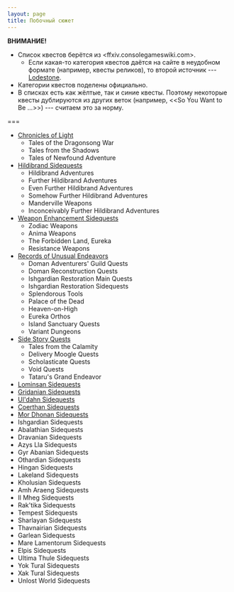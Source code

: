 ```yaml
---
layout: page
title: Побочный сюжет
---
```


**ВНИМАНИЕ!**
* Список квестов берётся из <ffxiv.consolegameswiki.com>.
  * Если какая-то категория квестов даётся на сайте в неудобном формате (например, квесты реликов), то второй источник --- [Lodestone](https://eu.finalfantasyxiv.com/lodestone/playguide/db/quest/).
* Категории квестов поделены официально.
* В списках есть как жёлтые, так и синие квесты. Поэтому некоторые квесты дублируются из других веток (например, <<So You Want to Be ...>>) --- считаем это за норму.

===

* [Chronicles of Light](sidequests/chronicles-of-light)
  * Tales of the Dragonsong War
  * Tales from the Shadows
  * Tales of Newfound Adventure
* [Hildibrand Sidequests](sidequests/hildibrand)
  * Hildibrand Adventures
  * Further Hildibrand Adventures
  * Even Further Hildibrand Adventures
  * Somehow Further Hildibrand Adventures
  * Manderville Weapons
  * Inconceivably Further Hildibrand Adventures
* [Weapon Enhancement Sidequests](sidequests/weapon-enhancements)
  * Zodiac Weapons
  * Anima Weapons
  * The Forbidden Land, Eureka
  * Resistance Weapons
* [Records of Unusual Endeavors](sidequests/records-of-unusual-endeavors)
  * Doman Adventurers' Guild Quests
  * Doman Reconstruction Quests
  * Ishgardian Restoration Main Quests
  * Ishgardian Restoration Sidequests
  * Splendorous Tools
  * Palace of the Dead
  * Heaven-on-High
  * Eureka Orthos
  * Island Sanctuary Quests
  * Variant Dungeons
* [Side Story Quests](sidequests/side-story)
  * Tales from the Calamity
  * Delivery Moogle Quests
  * Scholasticate Quests
  * Void Quests
  * Tataru's Grand Endeavor
* [Lominsan Sidequests](sidequests/lominsa)
* [Gridanian Sidequests](sidequests/gridania)
* [Ul'dahn Sidequests](sidequests/uldah)
* [Coerthan Sidequests](sidequests/coerthas)
* [Mor Dhonan Sidequests](sidequests/mor-dhona)
* Ishgardian Sidequests
* Abalathian Sidequests
* Dravanian Sidequests
* Azys Lla Sidequests
* Gyr Abanian Sidequests
* Othardian Sidequests
* Hingan Sidequests
* Lakeland Sidequests
* Kholusian Sidequests
* Amh Araeng Sidequests
* Il Mheg Sidequests
* Rak'tika Sidequests
* Tempest Sidequests
* Sharlayan Sidequests
* Thavnairian Sidequests
* Garlean Sidequests
* Mare Lamentorum Sidequests
* Elpis Sidequests
* Ultima Thule Sidequests
* Yok Tural Sidequests
* Xak Tural Sidequests
* Unlost World Sidequests
